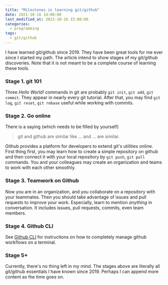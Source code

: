 ```yaml
---
title: "Milestones in learning git/github"
date: 2021-10-16 14:00:00
last_modified_at: 2021-10-16 15:00:00
categories:
  - programming
tags:
  - git/github
---
```


I have learned git/github since 2019. They have been great tools for me ever since I started my path. The article intend to show stages of my git/github discoveries. Note that it is not meant to be a complete course of learning these tools.

### Stage 1. git 101

Three _Hello World!_ commands in git are probably `git init`, `git add`, `git commit`. They appear in nearly every git tutorial. After that, you may find `git log`, `git reset`, `git rebase` useful while working with commits.

### Stage 2. Go online

There is a saying (which needs to be filled by yourself)

> git and github are similar like ... and ... are similar.

Github provides a platform for developers to extend git's utilities online. First thing first, you may learn how to create a simple repository on github and then connect it with your local repository by `git push`, `git pull` commands. You and your colleagues may create an organization and teams to work with each other smoothly.

### Stage 3. Teamwork on Github

Now you are in an organization, and you collaborate on a repository with your teammates. Then you should take advantage of issues and pull requests to improve your work. Especially, learn to mention _anything_ in conversation. It includes issues, pull requests, commits, even team members.

### Stage 4. Github CLI

See [Github CLI](https://cli.github.com/) for instructions on how to completely manage github workflows on a terminal.

### Stage 5+

Currently, there's no thing left in my mind. The stages above are literally all git/github essentials I have known since 2019. Perhaps I can append more content as the time goes on.
